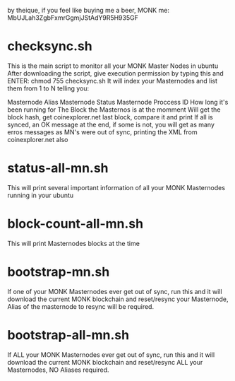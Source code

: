 by theique, if you feel like buying me a beer, MONK me: MbUJLah3ZgbFxmrGgmjJStAdY9R5H935GF


# checksync.sh
This is the main script to monitor all your MONK Master Nodes in ubuntu
After downloading the script, give execution permission by typing this and ENTER: chmod 755 checksync.sh
It will index your Masternodes and list them from 1 to N telling you:

Masternode Alias
Masternode Status
Masternode Proccess ID
How long it's been running for
The Block the Masternos is at the momment
Will get the block hash, get coinexplorer.net last block, compare it and print
If all is synced, an OK message at the end, if some is not, you will get as many erros messages as MN's were out of sync, printing the XML from coinexplorer.net also


# status-all-mn.sh
This will print several important information of all your MONK Masternodes running in your ubuntu 


# block-count-all-mn.sh
This will print Masternodes blocks at the time


# bootstrap-mn.sh
If one of your MONK Masternodes ever get out of sync, run this and it will download the current MONK blockchain and reset/resync your Masternode, Alias of the masternode to resync will be required.


# bootstrap-all-mn.sh
If ALL your MONK Masternodes ever get out of sync, run this and it will download the current MONK blockchain and reset/resync ALL your Masternodes, NO Aliases required.
